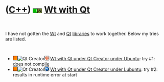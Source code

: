 



 

 

 

 

 

([C++](Cpp.htm)) ![Wt](PicWt.png)![Qt](PicQt.png) [Wt with Qt](CppWtWithQt.htm)
===============================================================================

 

I have not gotten the [Wt](CppWt.htm) and [Qt](CppQt.htm)
[libraries](CppLibrary.htm) to work together. Below my tries are listed.

 

-   ![?FAIL](PicOrange.png)![Qt
    Creator](PicQtCreator.png)![Ubuntu](PicUbuntu.png) [Wt with Qt under
    Qt Creator under Ubuntu](CppWtWithQtQtCreatorUbuntu.htm): try \#1:
    does not compile
-   ![?FAIL](PicOrange.png)![Qt
    Creator](PicQtCreator.png)![Lubuntu](PicLubuntu.png) [Wt with Qt
    under Qt Creator under Lubuntu](CppWtWithQtQtCreatorLubuntu.htm):
    try \#2: results in runtime error at start

 

 

 

 

 





 



